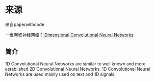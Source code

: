 # 来源
来自paperwithcode

一维卷积神经网络:[1-Dimensional Convolutional Neural Networks](https://paperswithcode.com/method/1d-cnn)

## 简介
1D Convolutional Neural Networks are similar to well known and more established 2D Convolutional Neural Networks. 1D Convolutional Neural Networks are used mainly used on text and 1D signals.



